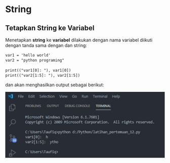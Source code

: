 # String


## Tetapkan String ke Variabel
Menetapkan **string** ke **variabel** dilakukan dengan nama variabel diikuti dengan tanda sama dengan dan string:

	var1 = 'hello world'
	var2 = "python programing"

	print(("var1[0]: "), var1[0])
	print(("var2[1:5]: "), var2[1:5])

dan akan menghasilkan output sebagai berikut:

![01.png](/gambar/01.png)